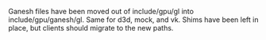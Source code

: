Ganesh files have been moved out of include/gpu/gl into include/gpu/ganesh/gl. Same
for d3d, mock, and vk. Shims have been left in place, but clients should migrate to
the new paths.